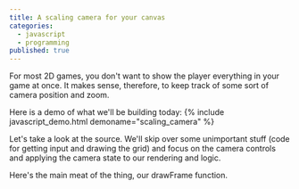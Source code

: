 ```yaml
---
title: A scaling camera for your canvas
categories: 
  - javascript
  - programming
published: true
---
```

For most 2D games, you don't want to show the player everything in your game at once. It makes sense, therefore, to keep track of some sort of camera position and zoom.

Here is a demo of what we'll be building today:
{% include javascript_demo.html demoname="scaling_camera" %}

Let's take a look at the source. We'll skip over some unimportant stuff (code for getting input and drawing the grid) and focus on the camera controls and applying the camera state to our rendering and logic.

Here's the main meat of the thing, our drawFrame function.
<script src="http://gist-it.appspot.com/github/Thristhart/techniques/blob/gh-pages/assets/javascript/scaling_camera.js?slice=9:25"></script>
